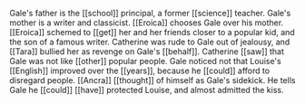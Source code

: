Gale's father is the [[school]] principal, a former [[science]] teacher. Gale's mother is a writer and classicist. [[Eroica]] chooses Gale over his mother. [[Eroica]] schemed to [[get]] her and her friends closer to a popular kid, and the son of a famous writer. Catherine was rude to Gale out of jealousy, and [[Tara]] bullied her as revenge on Gale's [[behalf]]. Catherine [[saw]] that Gale was not like [[other]] popular people. Gale noticed not that Louise's [[English]] improved over the [[years]], because he [[could]] afford to disregard people. [[Ancra]] [[thought]] of himself as Gale's sidekick. He tells Gale he [[could]] [[have]] protected Louise, and almost admitted the kiss.